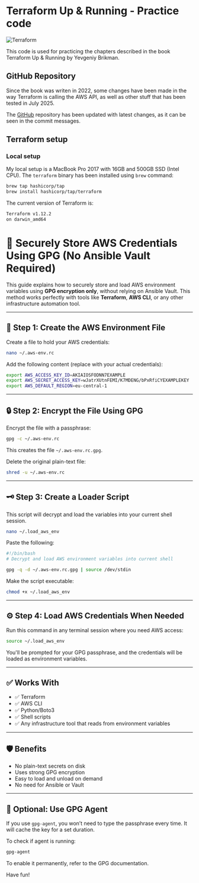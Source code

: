 # Terraform Up & Running - Practice code

![Terraform](https://www.vectorlogo.zone/logos/terraformio/terraformio-icon.svg)

This code is used for practicing the chapters described in the book Terraform Up & Running by Yevgeniy Brikman.

## GitHub Repository

Since the book was writen in 2022, some changes have been made in the way Terraform is calling the AWS API, as well as other stuff that has been tested in July 2025.

The [GitHub](https://github.com/iuli72an/terraformbook) repository has been updated with latest changes, as it can be seen in the commit messages.

## Terraform setup

### Local setup
My local setup is a MacBook Pro 2017 with 16GB and 500GB SSD (Intel CPU).
The `terraform` binary has been installed using `brew` command:

```bash
brew tap hashicorp/tap
brew install hashicorp/tap/terraform
```

The current version of Terraform is:

```bash
Terraform v1.12.2
on darwin_amd64
```

# 🔐 Securely Store AWS Credentials Using GPG (No Ansible Vault Required)

This guide explains how to securely store and load AWS environment variables using **GPG encryption only**, without relying on Ansible Vault. This method works perfectly with tools like **Terraform**, **AWS CLI**, or any other infrastructure automation tool.

---

## 🧾 Step 1: Create the AWS Environment File

Create a file to hold your AWS credentials:

```bash
nano ~/.aws-env.rc
```

Add the following content (replace with your actual credentials):

```bash
export AWS_ACCESS_KEY_ID=AKIAIOSFODNN7EXAMPLE
export AWS_SECRET_ACCESS_KEY=wJatrXUtnFEMI/K7MDENG/bPxRfiCYEXAMPLEKEY
export AWS_DEFAULT_REGION=eu-central-1
```

---

## 🔒 Step 2: Encrypt the File Using GPG

Encrypt the file with a passphrase:

```bash
gpg -c ~/.aws-env.rc
```

This creates the file `~/.aws-env.rc.gpg`.

Delete the original plain-text file:

```bash
shred -u ~/.aws-env.rc
```

---

## 🗝️ Step 3: Create a Loader Script

This script will decrypt and load the variables into your current shell session.

```bash
nano ~/.load_aws_env
```

Paste the following:

```bash
#!/bin/bash
# Decrypt and load AWS environment variables into current shell

gpg -q -d ~/.aws-env.rc.gpg | source /dev/stdin
```

Make the script executable:

```bash
chmod +x ~/.load_aws_env
```

---

## ⚙️ Step 4: Load AWS Credentials When Needed

Run this command in any terminal session where you need AWS access:

```bash
source ~/.load_aws_env
```

You'll be prompted for your GPG passphrase, and the credentials will be loaded as environment variables.

---

## ✅ Works With

- ✅ Terraform
- ✅ AWS CLI
- ✅ Python/Boto3
- ✅ Shell scripts
- ✅ Any infrastructure tool that reads from environment variables

---

## 🛡️ Benefits

- No plain-text secrets on disk
- Uses strong GPG encryption
- Easy to load and unload on demand
- No need for Ansible or Vault

---

## 🧠 Optional: Use GPG Agent

If you use `gpg-agent`, you won’t need to type the passphrase every time. It will cache the key for a set duration.

To check if agent is running:

```bash
gpg-agent
```

To enable it permanently, refer to the GPG documentation.

Have fun!